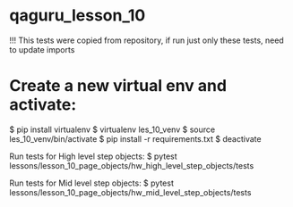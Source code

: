 # qaguru_lesson_10

!!! This tests were copied from repository, if run just only these tests, need to update imports 

# Create a new virtual env and activate:
$ pip install virtualenv
$ virtualenv les_10_venv
$ source les_10_venv/bin/activate
$ pip install -r requirements.txt
$ deactivate

Run tests for High level step objects:
$ pytest lessons/lesson_10_page_objects/hw_high_level_step_objects/tests

Run tests for Mid level step objects:
$ pytest lessons/lesson_10_page_objects/hw_mid_level_step_objects/tests